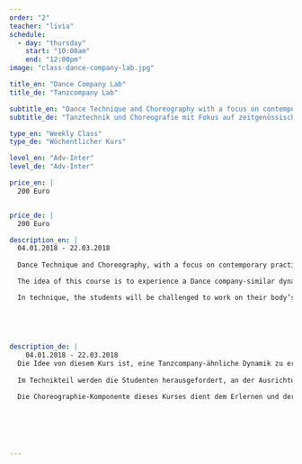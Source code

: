 ```yaml
---
order: "2"
teacher: "livia"
schedule:
  - day: "thursday"
    start: "10:00am"
    end: "12:00pm"
image: "class-dance-company-lab.jpg"

title_en: "Dance Company Lab"
title_de: "Tanzcompany Lab"

subtitle_en: "Dance Technique and Choreography with a focus on contemporary practices and performance"
subtitle_de: "Tanztechnik und Choreografie mit Fokus auf zeitgenössischen Tanztechniken, Komposition und Performance"

type_en: "Weekly Class"
type_de: "Wöchentlicher Kurs"

level_en: "Adv-Inter"
level_de: "Adv-Inter"

price_en: |
  200 Euro


price_de: |
  200 Euro

description_en: |
  04.01.2018 - 22.03.2018  
  
  Dance Technique and Choreography, with a focus on contemporary practices and performance:

  The idea of this course is to experience a Dance company-similar dynamic: Beginning with a dance technique class, then working on a choreographic creative process to finally show the results of it.

  In technique, the students will be challenged to work on their body’s alignment and increase coordination and strength abilities, developing awareness and motion in multiple spatial planes. The choreography component of this course is about learning and developing movement with a range of choreographic approaches. 
  

  

  
description_de: |
    04.01.2018 - 22.03.2018  
  Die Idee von diesem Kurs ist, eine Tanzcompany-ähnliche Dynamik zu erleben, beginnend mit einem Tanztechnik-Unterricht, an den ein choreografisch-kreativer Prozess anschließt. 
  
  Im Technikteil werden die Studenten herausgefordert, an der Ausrichtung ihres Körpers zu arbeiten und die Koordination, die Kraft und die Entwicklung von Bewusstsein und Bewegung auf mehreren räumlichen Ebenen zu erhöhen. 

  Die Choreographie-Komponente dieses Kurses dient dem Erlernen und der Entwicklung von Bewegung mit Hilfe einer Vielfalt von Improvisation, Komposition und choreographischen Ansätzen.
  
    

  


---
```

